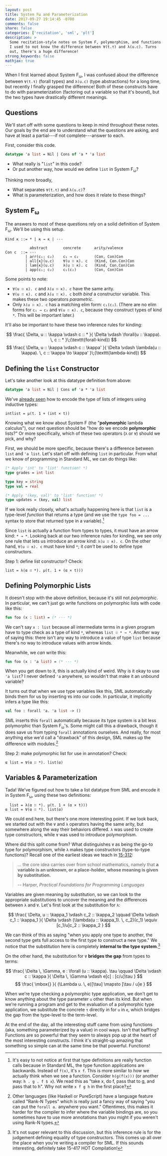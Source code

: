 ```yaml
---
layout: post
title: System Fω and Parameterization
date: 2017-09-27 19:14:45 -0700
comments: false
share: false
categories: ['recitation', 'sml', 'plt']
description: >
  Some recitation-style notes on System F, polymorphism, and functions.
  I used to not know the difference between ∀(t.τ) and λ(u.c). Turns
  out, there's a huge difference!
strong_keywords: false
mathjax: true
---
```


When I first learned about System F<sub>ω</sub>, I was confused about
the difference between `∀(t.τ)` (forall types) and `λ(u.c)` (type
abstractions) for a long time, but recently I finally grasped the
difference! Both of these constructs have to do with parameterization
(factoring out a variable so that it's bound), but the two types have
drastically different meanings.

<!-- more -->

## Questions

We'll start off with some questions to keep in mind throughout these
notes. Our goals by the end are to understand what the questions are
asking, and have at least a partial---if not complete---answer to each.

First, consider this code.

```sml
datatype 'a list = Nil | Cons of 'a * 'a list
```

- What really is "`list`" in this code?
- Or put another way, how would we define `list` in System
  F<sub>ω</sub>?

Thinking more broadly,

- What separates `∀(t.τ)` and `λ(u.c)`?
- What is parameterization, and how does it relate to these things?


## System F<sub>ω</sub>

The answers to most of these questions rely on a solid definition of
System F<sub>ω</sub>. We'll be using this setup.

```
Kind κ ::= * | κ → κ | ···

           abstract       concrete      arity/valence
Con c  ::= ···
         | arr(c₁; c₂)    c₁ → c₂       (Con, Con)Con
         | all{κ}(u.c)    ∀(u ∷ κ). c   (Kind, Con.Con)Con
         | lam{κ}(u.c)    λ(u ∷ κ). c   (Kind, Con.Con)Con
         | app(c₁; c₂)    c₁(c₂)        (Con, Con)Con
```

Some points to note:

- `∀(u ∷ κ). c` and `λ(u ∷ κ). c` have the same arity.
- `∀(u ∷ κ). c` and `λ(u ∷ κ). c` both *bind* a constructor variable.
  This makes these two operators *parametric*.
- Only `λ(u ∷ κ). c` has a matching elim form: `c₁(c₂)`.
  (There are no elim forms for `c₁ → c₂` and `∀(u ∷ κ). c`, because they
  construct types of kind `*`. This will be important later.)

It'll also be important to have these two inference rules for kinding:

$$
\frac{
  \Delta, u :: \kappa \vdash c :: *
}{
  \Delta \vdash \forall(u :: \kappa). \, c :: *
}\;(\texttt{forall-kind})
$$
$$
\frac{
  \Delta, u :: \kappa \vdash c :: \kappa'
}{
  \Delta \vdash \lambda(u :: \kappa). \, c :: \kappa \to \kappa'
}\;(\texttt{lambda-kind})
$$


## Defining the `list` Constructor

Let's take another look at this datatype definition from above:

```sml
datatype 'a list = Nil | Cons of 'a * 'a list
```

We've [already seen][variables-in-types] how to encode the type of lists
of integers using inductive types:

[variables-in-types]: /variables-in-types/

```
intlist = μ(t. 1 + (int × t))
```

Knowing what we know about System F (the "**polymorphic** lambda
calculus"), our next question should be "how do we encode
**polymorphic** lists?" Or more specifically, which of these two
operators (`λ` or `∀`) should we pick, and why?

First, we should be more specific, because there's a difference between
`list` and `'a list`. Let's start off with defining `list` in
particular. From what we know of programming in Standard ML, we can do
things like:

```sml
(* Apply 'int' to 'list' function! *)
type grades = int list

type key = string
type val = real

(* Apply '(key, val)' to 'list' function! *)
type updates = (key, val) list
```

If we look really closely, what's actually happening here is that `list`
is a type-level *function* that returns a type (and we use the `type foo
= ...` syntax to store that returned type in a variable).[^backwards]

[^backwards]: It's easy to not notice at first that type definitions are really function calls because in Standard ML, the type function applications are backwards. Instead of `f(x)`, it's `x f`. This is more similar to how we actually think when we see a function. Consider `h(g(f(x)))` (or another way: `h . g . f $ x`). We read this as "take x, do f, pass that to g, and pass that to h". Why not write `x f g h` in the first place?

Since `list` is actually a function from types to types, it must have
an arrow kind: `* → *`. Looking back at our two inference rules for
kinding, we see only one rule that lets us introduce an arrow kind: `λ(u
∷ κ). c`. On the other hand, `∀(u ∷ κ). c` must have kind `*`; it
*can't* be used to define type constructors.

Step 1: define list constructor? Check:

```
list = λ(α ∷ *). μ(t. 1 + (α × t)))
```

## Defining Polymorphic Lists

It doesn't stop with the above definition, because it's still not
*polymorphic*. In particular, we can't just go write functions on
polymorphic lists with code like this:

```sml
fun foo (x : list) = (* ··· *)
```

We can't say `x : list` because all intermediate terms in a given
program have to type check as a type of kind `*`, whereas `list ∷ * →
*`. Another way of saying this: there isn't any way to introduce a value
of type `list` because there's no way to introduce values with arrow
kinds.

Meanwhile, we *can* write this:

```sml
fun foo (x : 'a list) = (* ··· *)
```

When you get down to it, this is actually kind of weird. Why is it okay
to use `'a list`? I never defined `'a` anywhere, so wouldn't that make
it an unbound variable?

It turns out that when we use type variables like this, SML
automatically binds them for us by inserting `∀`s into our code. In
particular, it implicitly infers a type like this:

```sml
val foo : forall 'a. 'a list -> ()
```

SML inserts this `forall` automatically because its type system is a bit
less polymorphic than System F<sub>ω</sub>'s. Some might call this a
drawback, though it does save us from typing `forall` annotations
ourselves. And really, for most anything else we'd call a "drawback" of
this design, SML makes up the difference with modules.[^rankn]

[^rankn]: Other languages (like Haskell or PureScript) have a language feature called "Rank-N Types" which is really just a fancy way of saying "you can put the `forall a.` anywhere you want." Oftentimes, this makes it harder for the compiler to infer where the variable bindings are, so you sometimes have to use more annotations than you might if you weren't using Rank-N types.

Step 2: make polymorphic list for use in annotation? Check:

```
α list = ∀(α ∷ *). list(α)
```

## Variables & Parameterization

Tada! We've figured out how to take a list datatype from SML and encode
it in System F<sub>ω</sub>, using these two definitions:

```
  list = λ(α ∷ *). μ(t. 1 + (α × t)))
α list = ∀(α ∷ *). list(α)
```

We could end here, but there's one more interesting point. If we look
back, we started out with the `∀` and `λ` operators having the same
arity, but somewhere along the way their behaviors differed. `λ` was
used to create type constructors, while `∀` was used to introduce
polymorphism.

Where did this split come from? What distinguishes `∀` as being the
go-to type for polymorphism, while `λ` makes type constructors
(type-to-type functions)? Recall one of the earliest ideas we teach in
[15-312][ppl]:

[ppl]: http://www.cs.cmu.edu/~rwh/courses/ppl/

> ... the core idea carries over from school mathematics, namely
> that **a variable is an unknown, or a place-holder, whose meaning is
> given by substitution.**
>
> -- Harper, *Practical Foundations for Programming Languages*

Variables are given meaning by substitution, so we can look to the
appropriate substitutions to uncover the meaning and the differences
between `λ` and `∀`. Let's first look at the substitution for `λ`:

$$
\frac{
  \Delta, u :: \kappa_1 \vdash c_2 :: \kappa_2 \qquad \Delta \vdash c_1
  :: \kappa_1
}{
  \Delta \vdash (\lambda(u :: \kappa_1). \, c_2)(c_1) \equiv  [c_1/u]c_2 :: \kappa_2
}
$$

We can think of this as saying "when you apply one type to another, the
second type gets full access to the first type to construct a new type."
We notice that the substitution here is completely **internal to the
type system**.[^def-equiv]

[^def-equiv]: It's not super relevant to this discussion, but this inference rule is for the judgement defining equality of type constructors. This comes up all over the place when you're writing a compiler for SML. If this sounds interesting, definitely take 15-417 HOT Compilation!

On the other hand, the substitution for `∀` **bridges the gap** from
types to terms:

$$
\frac{
  \Delta \, \Gamma, e : \forall (u :: \kappa). \tau \qquad \Delta \vdash c :: \kappa
}{
  \Delta \, \Gamma \vdash e[c] : [c/u]\tau
}
$$
$$
\frac{
  \mbox{}
}{
  (\Lambda u. \, e)[\tau] \mapsto [\tau / u]e
}
$$

When we're type checking a polymorphic type application, we don't get to
know anything about the type parameter `u` other than its kind. But when
we're running a program and get to the evaluation of a polymorphic type
application, we substitute the concrete `τ` directly in for `u` in `e`,
which bridges the gap from the type-level to the term-level.

At the end of the day, all the interesting stuff came from using
functions (aka, something parameterized by a value) in cool ways. Isn't
that baffling? Functions are so powerful that they seem to always pop up
at the heart of the most interesting constructs. I think it's
straight-up amazing that something so simple can at the same time be
that powerful. Functions!


<!-- vim:tw=72
-->
